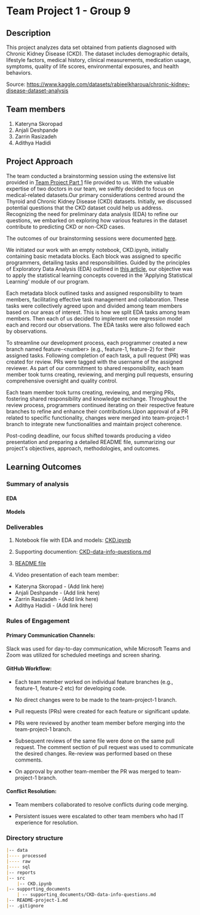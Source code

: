 # Team Project 1 - Group 9

## Description

This project analyzes data set obtained from patients diagnosed with Chronic Kidney Disease (CKD). The dataset includes demographic details, lifestyle factors, medical history, clinical measurements, medication usage, symptoms, quality of life scores, environmental exposures, and health behaviors. 

Source: https://www.kaggle.com/datasets/rabieelkharoua/chronic-kidney-disease-dataset-analysis

## Team members

1. Kateryna Skoropad
2. Anjali Deshpande 
3. Zarrin Rasizadeh
4. Adithya Hadidi

## Project Approach
	
The team conducted a brainstorming session using the extensive list provided in [Team Project Part 1](https://github.com/UofT-DSI/team_project/blob/main/team_project_1.md) file provided to us. With the valuable expertise of two doctors in our team, we swiftly decided to focus on medical-related datasets.Our primary considerations centred around the Thyroid and Chronic Kidney Disease (CKD) datasets. Initially, we discussed potential questions that the CKD dataset could help us address. Recognizing the need for preliminary data analysis (EDA) to refine our questions, we embarked on exploring how various features in the dataset contribute to predicting CKD or non-CKD cases. 

The outcomes of our brainstorming sessions were documented [here](https://github.com/adithya28/team_project/blob/team-project-1/supporting_documents/CKD-data-info-questions.md).

We initiated our work with an empty notebook, CKD.ipynb, initially containing basic metadata blocks. Each block was assigned to specific programmers, detailing tasks and responsibilities. Guided by the principles of Exploratory Data Analysis (EDA) outlined in [this article](https://www.geeksforgeeks.org/what-is-exploratory-data-analysis/), our objective was to apply the statistical learning concepts covered in the 'Applying Statistical Learning' module of our program. 

Each metadata block outlined tasks and assigned responsibility to team members, facilitating effective task management and collaboration. These tasks were collectively agreed upon and divided among team members based on our areas of interest. This is how we split EDA tasks among team members. Then each of us decided to implement one regression model each and record our observations. The EDA tasks were also followed each by observations. 

To streamline our development process, each programmer created a new branch named feature-\<number\> (e.g., feature-1, feature-2) for their assigned tasks. Following completion of each task, a pull request (PR) was created for review. PRs were tagged with the username of the assigned reviewer. As part of our commitment to shared responsibility, each team member took turns creating, reviewing, and merging pull requests, ensuring comprehensive oversight and quality control. 

Each team member took turns creating, reviewing, and merging PRs, fostering shared responsibility and knowledge exchange. Throughout the review process, programmers continued iterating on their respective feature branches to refine and enhance their contributions.Upon approval of a PR related to specific functionality, changes were merged into team-project-1 branch to integrate new functionalities and maintain project coherence.

Post-coding deadline, our focus shifted towards producing a video presentation and preparing a detailed README file, summarizing our project's objectives, approach, methodologies, and outcomes.

## Learning Outcomes

### Summary of analysis

#### EDA

#### Models

### Deliverables

1. Notebook file with EDA and models: [CKD.ipynb](https://github.com/adithya28/team_project/blob/team-project-1/src/CKD.ipynb)

2. Supporting documention: [CKD-data-info-questions.md](https://github.com/adithya28/team_project/blob/team-project-1/supporting_documents/CKD-data-info-questions.md)

3. [README file](https://github.com/adithya28/team_project/blob/team-project-1/README.project-1.md)

4. Video presentation of each team member:

* Kateryna Skoropad - (Add link here)
* Anjali Deshpande - (Add link here)
* Zarrin Rasizadeh - (Add link here)
* Adithya Hadidi - (Add link here)

### Rules of Engagement

#### Primary Communication Channels: 

Slack was used for day-to-day communication, while Microsoft Teams and Zoom was utilized for scheduled meetings and screen sharing.

#### GitHub Workflow:

* Each team member worked on individual feature branches (e.g., feature-1, feature-2 etc) for developing code.

* No direct changes were to be made to the team-project-1 branch. 

* Pull requests (PRs) were created for each feature or significant update.

* PRs were reviewed by another team member before merging into the team-project-1 branch.

* Subsequent reviews of the same file were done on the same pull request. The comment section of pull request was used to communicate the desired changes. Re-review was performed based on these comments. 

* On approval by another team-member the PR was merged to team-project-1 branch.


#### Conflict Resolution:

* Team members collaborated to resolve conflicts during code merging.

* Persistent issues were escalated to other team members who had IT experience for resolution.

### Directory structure

```markdown
|-- data
|---- processed
|---- raw
|---- sql
|-- reports
|-- src 
    |-- CKD.ipynb
|-- supporting_documents
    | -- supporting_documents/CKD-data-info-questions.md
|-- README-project-1.md
|-- .gitignore
```


